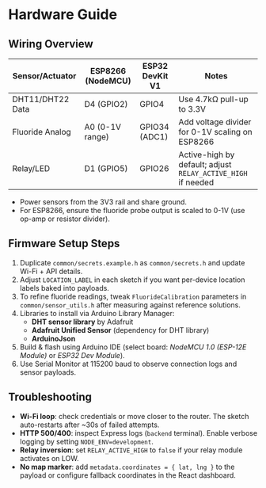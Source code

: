 # Hardware Guide

## Wiring Overview

| Sensor/Actuator | ESP8266 (NodeMCU) | ESP32 DevKit V1 | Notes |
| ---------------- | ----------------- | --------------- | ----- |
| DHT11/DHT22 Data | D4 (GPIO2)        | GPIO4           | Use 4.7kΩ pull-up to 3.3V |
| Fluoride Analog  | A0 (0-1V range)   | GPIO34 (ADC1)   | Add voltage divider for 0-1V scaling on ESP8266 |
| Relay/LED        | D1 (GPIO5)        | GPIO26          | Active-high by default; adjust `RELAY_ACTIVE_HIGH` if needed |

- Power sensors from the 3V3 rail and share ground.
- For ESP8266, ensure the fluoride probe output is scaled to 0-1V (use op-amp or resistor divider).

## Firmware Setup Steps

1. Duplicate `common/secrets.example.h` as `common/secrets.h` and update Wi-Fi + API details.
2. Adjust `LOCATION_LABEL` in each sketch if you want per-device location labels baked into payloads.
3. To refine fluoride readings, tweak `FluorideCalibration` parameters in `common/sensor_utils.h` after measuring against reference solutions.
4. Libraries to install via Arduino Library Manager:
   - **DHT sensor library** by Adafruit
   - **Adafruit Unified Sensor** (dependency for DHT library)
   - **ArduinoJson**
5. Build & flash using Arduino IDE (select board: *NodeMCU 1.0 (ESP-12E Module)* or *ESP32 Dev Module*).
6. Use Serial Monitor at 115200 baud to observe connection logs and sensor payloads.

## Troubleshooting

- **Wi-Fi loop**: check credentials or move closer to the router. The sketch auto-restarts after ~30s of failed attempts.
- **HTTP 500/400**: inspect Express logs (`backend` terminal). Enable verbose logging by setting `NODE_ENV=development`.
- **Relay inversion**: set `RELAY_ACTIVE_HIGH` to `false` if your relay module activates on LOW.
- **No map marker**: add `metadata.coordinates = { lat, lng }` to the payload or configure fallback coordinates in the React dashboard.
